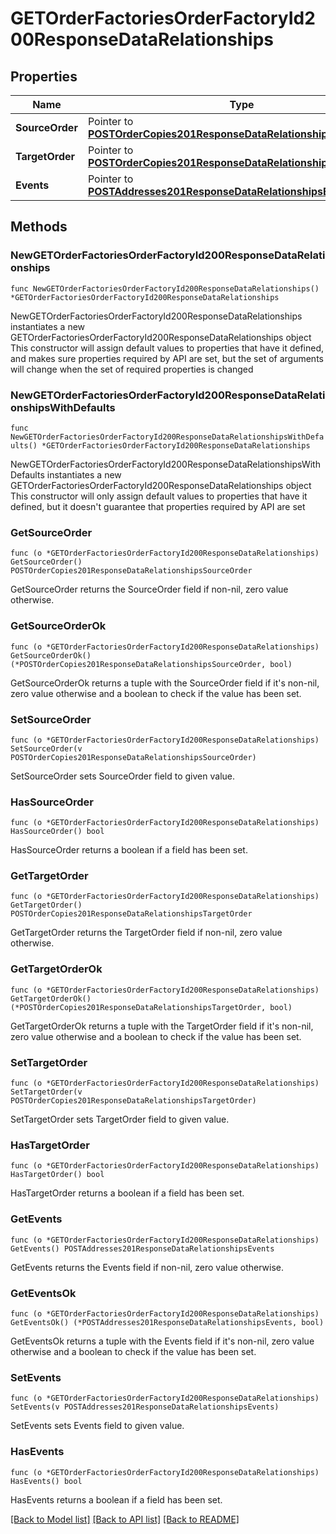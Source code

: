 # GETOrderFactoriesOrderFactoryId200ResponseDataRelationships

## Properties

Name | Type | Description | Notes
------------ | ------------- | ------------- | -------------
**SourceOrder** | Pointer to [**POSTOrderCopies201ResponseDataRelationshipsSourceOrder**](POSTOrderCopies201ResponseDataRelationshipsSourceOrder.md) |  | [optional] 
**TargetOrder** | Pointer to [**POSTOrderCopies201ResponseDataRelationshipsTargetOrder**](POSTOrderCopies201ResponseDataRelationshipsTargetOrder.md) |  | [optional] 
**Events** | Pointer to [**POSTAddresses201ResponseDataRelationshipsEvents**](POSTAddresses201ResponseDataRelationshipsEvents.md) |  | [optional] 

## Methods

### NewGETOrderFactoriesOrderFactoryId200ResponseDataRelationships

`func NewGETOrderFactoriesOrderFactoryId200ResponseDataRelationships() *GETOrderFactoriesOrderFactoryId200ResponseDataRelationships`

NewGETOrderFactoriesOrderFactoryId200ResponseDataRelationships instantiates a new GETOrderFactoriesOrderFactoryId200ResponseDataRelationships object
This constructor will assign default values to properties that have it defined,
and makes sure properties required by API are set, but the set of arguments
will change when the set of required properties is changed

### NewGETOrderFactoriesOrderFactoryId200ResponseDataRelationshipsWithDefaults

`func NewGETOrderFactoriesOrderFactoryId200ResponseDataRelationshipsWithDefaults() *GETOrderFactoriesOrderFactoryId200ResponseDataRelationships`

NewGETOrderFactoriesOrderFactoryId200ResponseDataRelationshipsWithDefaults instantiates a new GETOrderFactoriesOrderFactoryId200ResponseDataRelationships object
This constructor will only assign default values to properties that have it defined,
but it doesn't guarantee that properties required by API are set

### GetSourceOrder

`func (o *GETOrderFactoriesOrderFactoryId200ResponseDataRelationships) GetSourceOrder() POSTOrderCopies201ResponseDataRelationshipsSourceOrder`

GetSourceOrder returns the SourceOrder field if non-nil, zero value otherwise.

### GetSourceOrderOk

`func (o *GETOrderFactoriesOrderFactoryId200ResponseDataRelationships) GetSourceOrderOk() (*POSTOrderCopies201ResponseDataRelationshipsSourceOrder, bool)`

GetSourceOrderOk returns a tuple with the SourceOrder field if it's non-nil, zero value otherwise
and a boolean to check if the value has been set.

### SetSourceOrder

`func (o *GETOrderFactoriesOrderFactoryId200ResponseDataRelationships) SetSourceOrder(v POSTOrderCopies201ResponseDataRelationshipsSourceOrder)`

SetSourceOrder sets SourceOrder field to given value.

### HasSourceOrder

`func (o *GETOrderFactoriesOrderFactoryId200ResponseDataRelationships) HasSourceOrder() bool`

HasSourceOrder returns a boolean if a field has been set.

### GetTargetOrder

`func (o *GETOrderFactoriesOrderFactoryId200ResponseDataRelationships) GetTargetOrder() POSTOrderCopies201ResponseDataRelationshipsTargetOrder`

GetTargetOrder returns the TargetOrder field if non-nil, zero value otherwise.

### GetTargetOrderOk

`func (o *GETOrderFactoriesOrderFactoryId200ResponseDataRelationships) GetTargetOrderOk() (*POSTOrderCopies201ResponseDataRelationshipsTargetOrder, bool)`

GetTargetOrderOk returns a tuple with the TargetOrder field if it's non-nil, zero value otherwise
and a boolean to check if the value has been set.

### SetTargetOrder

`func (o *GETOrderFactoriesOrderFactoryId200ResponseDataRelationships) SetTargetOrder(v POSTOrderCopies201ResponseDataRelationshipsTargetOrder)`

SetTargetOrder sets TargetOrder field to given value.

### HasTargetOrder

`func (o *GETOrderFactoriesOrderFactoryId200ResponseDataRelationships) HasTargetOrder() bool`

HasTargetOrder returns a boolean if a field has been set.

### GetEvents

`func (o *GETOrderFactoriesOrderFactoryId200ResponseDataRelationships) GetEvents() POSTAddresses201ResponseDataRelationshipsEvents`

GetEvents returns the Events field if non-nil, zero value otherwise.

### GetEventsOk

`func (o *GETOrderFactoriesOrderFactoryId200ResponseDataRelationships) GetEventsOk() (*POSTAddresses201ResponseDataRelationshipsEvents, bool)`

GetEventsOk returns a tuple with the Events field if it's non-nil, zero value otherwise
and a boolean to check if the value has been set.

### SetEvents

`func (o *GETOrderFactoriesOrderFactoryId200ResponseDataRelationships) SetEvents(v POSTAddresses201ResponseDataRelationshipsEvents)`

SetEvents sets Events field to given value.

### HasEvents

`func (o *GETOrderFactoriesOrderFactoryId200ResponseDataRelationships) HasEvents() bool`

HasEvents returns a boolean if a field has been set.


[[Back to Model list]](../README.md#documentation-for-models) [[Back to API list]](../README.md#documentation-for-api-endpoints) [[Back to README]](../README.md)


